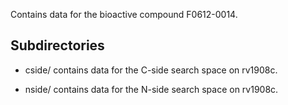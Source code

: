 Contains data for the bioactive compound F0612-0014.

## Subdirectories

- cside/ contains data for the C-side search space on rv1908c.

- nside/ contains data for the N-side search space on rv1908c.

